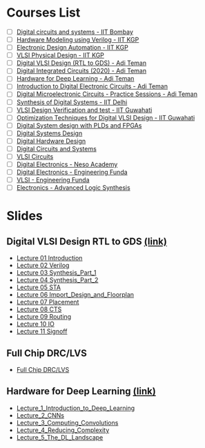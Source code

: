 # Courses List

- [ ] [Digital circuits and systems - IIT Bombay](https://www.youtube.com/playlist?list=PLZjlBaHNchvMZxsu4a0ctspuCCe4WRj4f)
- [ ] [Hardware Modeling using Verilog - IIT KGP](https://www.youtube.com/playlist?list=PLJ5C_6qdAvBELELTSPgzYkQg3HgclQh-5)
- [ ] [Electronic Design Automation - IIT KGP](https://www.youtube.com/playlist?list=PLJ5C_6qdAvBFulMmeGMVOe10l-uPxUOiX)
- [ ] [VLSI Physical Design - IIT KGP](https://www.youtube.com/playlist?list=PLJ5C_6qdAvBGW0bozhgALCheNeTF4Bs7R)
- [ ] [Digital VLSI Design (RTL to GDS) - Adi Teman](https://www.youtube.com/playlist?list=PLZU5hLL_713x0_AV_rVbay0pWmED7992G)
- [ ] [Digital Integrated Circuits (2020) - Adi Teman](https://www.youtube.com/playlist?list=PLZU5hLL_713yF0Lkwjj9O3ttVIuhPV-me)
- [ ] [Hardware for Deep Learning - Adi Teman](https://www.youtube.com/playlist?list=PLZU5hLL_713wXlIeer4vZmvzfE_FoCkIP)
- [ ] [Introduction to Digital Electronic Circuits - Adi Teman](https://www.youtube.com/playlist?list=PLZU5hLL_713zjaOwMis16EWMNJDYxPyjl)
- [ ] [Digital Microelectronic Circuits - Practice Sessions - Adi Teman](https://www.youtube.com/playlist?list=PLZU5hLL_713yS-trTHMMqlst421RLNgPj)
- [ ] [Synthesis of Digital Systems - IIT Delhi](https://www.youtube.com/playlist?list=PLJ5C_6qdAvBGSzCBhvktFLeqUhZQKC-Gu)
- [ ] [VLSI Design Verification and test - IIT Guwahati](https://www.youtube.com/playlist?list=PLZjlBaHNchvOJ8f_ThiyObz1l9k2ncfKk)
- [ ] [Optimization Techniques for Digital VLSI Design - IIT Guwahati](https://www.youtube.com/playlist?list=PLseqTsLuiLKB8dJWiGM-z5fQQRQ_7U9Xq)
- [ ] [Digital System design with PLDs and FPGAs](https://www.youtube.com/playlist?list=PLZjlBaHNchvN7lcILWAYbCOkwVcfn2ff5)
- [ ] [Digital Systems Design](https://www.youtube.com/playlist?list=PLZjlBaHNchvPxbZPS_XvgS9-_1btn-V20)
- [ ] [Digital Hardware Design](https://www.youtube.com/playlist?list=PLBCE46DD08E83F210)
- [ ] [Digital Circuits and Systems](https://www.youtube.com/playlist?list=PLZjlBaHNchvNj6zWtVkgOjHN1e-AZsMDu)
- [ ] [VLSI Circuits](https://www.youtube.com/playlist?list=PLZjlBaHNchvNR_B_yxY6W_cmxTUd2ec6_)
- [ ] [Digital Electronics - Neso Academy](https://www.youtube.com/playlist?list=PLBlnK6fEyqRjMH3mWf6kwqiTbT798eAOm)
- [ ] [Digital Electronics - Engineering Funda](https://www.youtube.com/playlist?list=PLgwJf8NK-2e7nYSG31YWEUfwgAp2uIOBY)
- [ ] [VLSI - Engineering Funda](https://www.youtube.com/playlist?list=PLgwJf8NK-2e6au9bX9P_bA3ywxqigCsaC)
- [ ] [Electronics - Advanced Logic Synthesis](https://www.youtube.com/playlist?list=PLbMVogVj5nJQe0_9YJlN9S7ktkA8DI-fL)

# Slides

## Digital VLSI Design RTL to GDS [(link)](http://www.eng.biu.ac.il/temanad/digital-vlsi-design/)

- [Lecture 01 Introduction](https://github.com/gs1293/pdfs/blob/main/courses/digital_vlsi_design_rtl_to_gds/Lecture_01_Introduction.pdf)
- [Lecture 02 Verilog](https://github.com/gs1293/pdfs/blob/main/courses/digital_vlsi_design_rtl_to_gds/Lecture_02_Verilog.pdf)
- [Lecture 03 Synthesis_Part_1](https://github.com/gs1293/pdfs/blob/main/courses/digital_vlsi_design_rtl_to_gds/Lecture_03_Synthesis_Part_1.pdf)
- [Lecture 04 Synthesis_Part_2](https://github.com/gs1293/pdfs/blob/main/courses/digital_vlsi_design_rtl_to_gds/Lecture_04_Synthesis_Part_2.pdf)
- [Lecture 05 STA](https://github.com/gs1293/pdfs/blob/main/courses/digital_vlsi_design_rtl_to_gds/Lecture_05_STA.pdf)
- [Lecture 06 Import_Design_and_Floorplan](https://github.com/gs1293/pdfs/blob/main/courses/digital_vlsi_design_rtl_to_gds/Lecture_06_Import_Design_and_Floorplan.pdf)
- [Lecture 07 Placement](https://github.com/gs1293/pdfs/blob/main/courses/digital_vlsi_design_rtl_to_gds/Lecture_07_Placement.pdf)
- [Lecture 08 CTS](https://github.com/gs1293/pdfs/blob/main/courses/digital_vlsi_design_rtl_to_gds/Lecture_08_CTS.pdf)
- [Lecture 09 Routing](https://github.com/gs1293/pdfs/blob/main/courses/digital_vlsi_design_rtl_to_gds/Lecture_09_Routing.pdf)
- [Lecture 10 IO](https://github.com/gs1293/pdfs/blob/main/courses/digital_vlsi_design_rtl_to_gds/Lecture_10_IO.pdf)
- [Lecture 11 Signoff](https://github.com/gs1293/pdfs/blob/main/courses/digital_vlsi_design_rtl_to_gds/Lecture_11_Signoff.pdf)

## Full Chip DRC/LVS

- [Full Chip DRC/LVS](https://github.com/gs1293/pdfs/blob/main/courses/full_chip_drc_lvs/Full_Chip_DRC_LVS_slides.pdf)

## Hardware for Deep Learning [(link)](https://www.eng.biu.ac.il/temanad/hardware-for-deep-learning/)

- [Lecture_1_Introduction_to_Deep_Learning](https://github.com/gs1293/pdfs/blob/main/courses/hardware_for_deep_learning/Lecture_1_Introduction_to_Deep_Learning.pdf)
- [Lecture_2_CNNs](https://github.com/gs1293/pdfs/blob/main/courses/hardware_for_deep_learning/Lecture_2_CNNs.pdf)
- [Lecture_3_Computing_Convolutions](https://github.com/gs1293/pdfs/blob/main/courses/hardware_for_deep_learning/Lecture_3_Computing_Convolutions.pdf)
- [Lecture_4_Reducing_Complexity](https://github.com/gs1293/pdfs/blob/main/courses/hardware_for_deep_learning/Lecture_4_Reducing_Complexity.pdf)
- [Lecture_5_The_DL_Landscape](https://github.com/gs1293/pdfs/blob/main/courses/hardware_for_deep_learning/Lecture_5_The_DL_Landscape.pdf)






